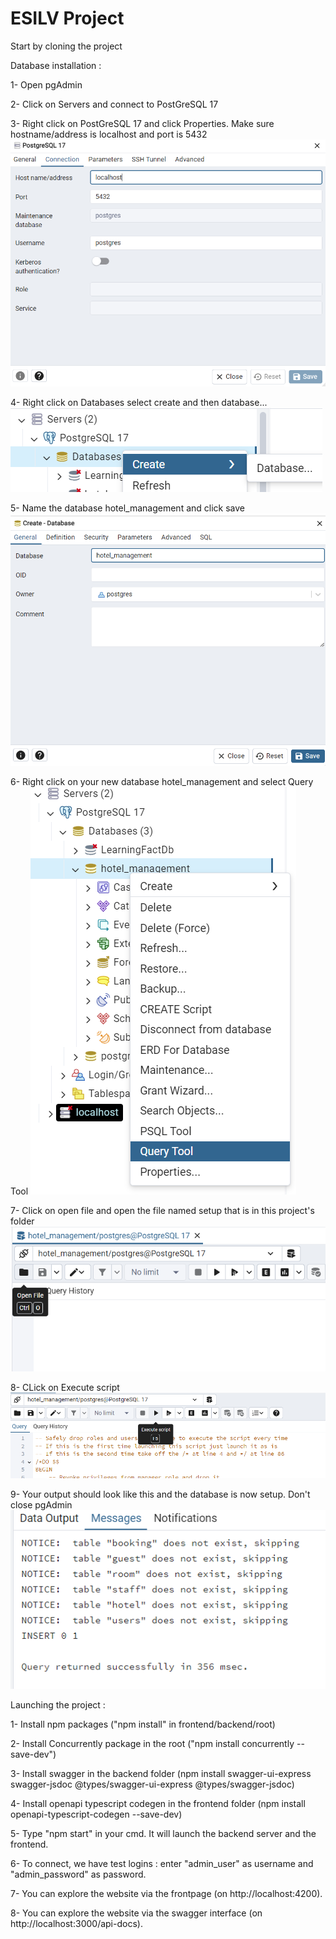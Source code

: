 # ESILV Project

Start by cloning the project

Database installation :

1- Open pgAdmin

2- Click on Servers and connect to PostGreSQL 17

3- Right click on PostGreSQL 17 and click Properties. Make sure hostname/address is localhost and port is 5432
![alt text](image-4.png)

4- Right click on Databases select create and then database...
![alt text](image.png)

5- Name the database hotel_management and click save
![alt text](image-1.png)

6- Right click on your new database hotel_management and select Query Tool
![alt text](image-2.png)

7- Click on open file and open the file named setup that is in this project's folder
![alt text](image-3.png)

8- CLick on Execute script
![alt text](image-5.png)

9- Your output should look like this and the database is now setup. Don't close pgAdmin
![alt text](image-6.png)


Launching the project :

1- Install npm packages ("npm install" in frontend/backend/root)

2- Install Concurrently package in the root ("npm install concurrently --save-dev")

3- Install swagger in the backend folder (npm install swagger-ui-express swagger-jsdoc @types/swagger-ui-express @types/swagger-jsdoc)

4- Install openapi typescript codegen in the frontend folder (npm install openapi-typescript-codegen --save-dev)

5- Type "npm start" in your cmd. It will launch the backend server and the frontend.

6- To connect, we have test logins : enter "admin_user" as username and "admin_password" as password.

7- You can explore the website via the frontpage (on http://localhost:4200). 

8- You can explore the website via the swagger interface (on http://localhost:3000/api-docs). 